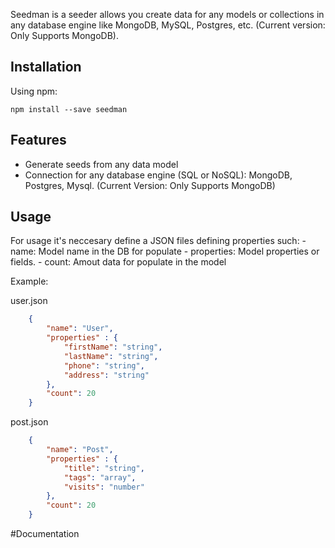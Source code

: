 Seedman is a seeder allows you create data for any models or collections in any database engine like MongoDB, MySQL, Postgres, etc. (Current version: Only Supports MongoDB).


## Installation

Using npm:
```
npm install --save seedman
```

## Features

- Generate seeds from any data model
- Connection for any database engine (SQL or NoSQL): MongoDB, Postgres, Mysql. (Current Version: Only Supports MongoDB)

## Usage 

For usage it's neccesary define a JSON files defining properties such:
    - name: Model name in the DB for populate
    - properties: Model properties or fields.
    - count: Amout data for populate in the model

Example:

user.json
```json
    {
        "name": "User",
        "properties" : {
            "firstName": "string",
            "lastName": "string",
            "phone": "string",
            "address": "string"
        },
        "count": 20
    }
```

post.json
```json
    {
        "name": "Post",
        "properties" : {
            "title": "string",
            "tags": "array",
            "visits": "number"
        },
        "count": 20
    }
```

#Documentation